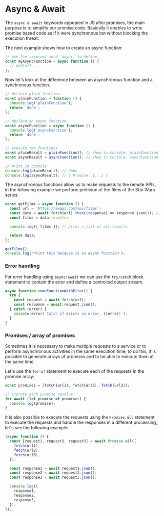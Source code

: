 # Async & Await

The `async & await` keywords appeared in JS after promises, the main purpose is to simplify our promise code. Basically it enables to write promise based code as if it were synchronous but without blocking the execution threat.

The next example shows how to create an async function:

```javascript
// use the reserved word `async` to define
const myAsyncFunction = async function () {
  // doStuff...
};
```

Now let's look at the difference between an asynchronous function and a synchronous function.

```javascript
// declare plain function
const plainFunction = function () {
  console.log('plainFunction');
  return 'done';
};

// declare an async function
const asyncFunction = async function () {
  console.log('asyncFunction');
  return 'done';
};

// execute two functions
const plainResult = plainFunction(); // show in console: plainFunction
const asyncResult = asyncFunction(); // show in console: asyncFunction

// print in console
console.log(plainResult); // done
console.log(asyncResult); // { Promise: {...} }
```

The asynchronous functions allow us to make requests to the remote APIs, in the following example we perform preticion of the films of the Star Wars series:

```javascript
const getFilms = async function () {
  const url = 'https://swapi.com/api/films';
  const data = await fetch(url).then((response) => response.json()); // se realiza la peticion
  const films = data.results;

  console.log({ films }); // print a list of all results

  return data;
};

getFilms();
console.log('Print this because is an async function');
```

### Error handling

For error handling using `async/await` we can use the `try/catch` block statement to contain the error and define a controlled output stream.

```javascript
async function someFunctionWithError() {
  try {
    const request = await fetch(url);
    const response = await request.json();
  } catch (error) {
    console.error(`Catch if exists an error, ${error}`);
  }
}
```

### Promises / array of promises

Sometimes it is necessary to make multiple requests to a service or to perform asynchronous activities in the same execution time; to do this, it is possible to generate arrays of promises and to be able to execute them at the same time.

Let's use the `for-of` statement to execute each of the requests in the promise array:

```javascript
const promises = [fetch(url1), fetch(url2), fetch(url3)];

// iterate each promise resolve
for await (let promise of promises) {
  console.log(promise);
}
```

It is also possible to execute the requests using the `Promise.all` statement to execute the requests and handle the responses in a different processing, let's see the following example:

```javascript
(async function () {
  const [request1, request2, request3] = await Promise.all([
    fetch(url1),
    fetch(url2),
    fetch(url3),
  ]);

  const response1 = await request1.json();
  const response2 = await request2.json();
  const response3 = await request3.json();

  console.log({
    response1,
    response2,
    response3,
  });
});
```
